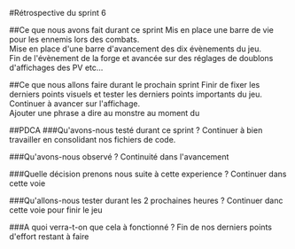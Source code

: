 #Rétrospective du sprint 6


##Ce que nous avons fait durant ce sprint 
Mis en place une barre de vie pour les ennemis lors des combats.  
Mise en place d'une barre d'avancement des dix évènements du jeu.  
Fin de l'évènement de la forge et avancée sur des réglages de doublons d'affichages des PV etc...

##Ce que nous allons faire durant le prochain sprint
Finir de fixer les derniers points visuels et tester les derniers points importants du jeu.
Continuer à avancer sur l'affichage.  
Ajouter une phrase a dire au monstre au moment du 

##PDCA
###Qu'avons-nous testé durant ce sprint ?
Continuer à bien travailler en consolidant nos fichiers de code.

###Qu'avons-nous observé ?
Continuité dans l'avancement

###Quelle décision prenons nous suite à cette experience ?
Continuer dans cette voie

###Qu'allons-nous tester durant les 2 prochaines heures ?
Continuer danc cette voie pour finir le jeu

###A quoi verra-t-on que cela à fonctionné ?
Fin de nos derniers points d'effort restant à faire
